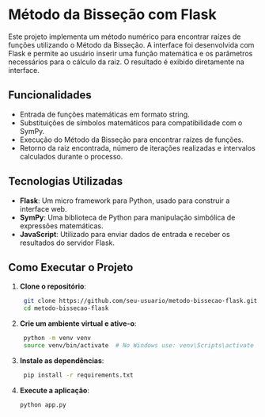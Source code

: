 # Método da Bisseção com Flask

Este projeto implementa um método numérico para encontrar raízes de funções utilizando o Método da Bisseção. A interface foi desenvolvida com Flask e permite ao usuário inserir uma função matemática e os parâmetros necessários para o cálculo da raiz. O resultado é exibido diretamente na interface.

## Funcionalidades

- Entrada de funções matemáticas em formato string.
- Substituições de símbolos matemáticos para compatibilidade com o SymPy.
- Execução do Método da Bisseção para encontrar raízes de funções.
- Retorno da raiz encontrada, número de iterações realizadas e intervalos calculados durante o processo.

## Tecnologias Utilizadas

- **Flask**: Um micro framework para Python, usado para construir a interface web.
- **SymPy**: Uma biblioteca de Python para manipulação simbólica de expressões matemáticas.
- **JavaScript**: Utilizado para enviar dados de entrada e receber os resultados do servidor Flask.

## Como Executar o Projeto

1. **Clone o repositório**:

   ```bash
    git clone https://github.com/seu-usuario/metodo-bissecao-flask.git
    cd metodo-bissecao-flask

2. **Crie um ambiente virtual e ative-o**:

   ```bash
    python -m venv venv
    source venv/bin/activate  # No Windows use: venv\Scripts\activate

3. **Instale as dependências**:

   ```bash
    pip install -r requirements.txt

4. **Execute a aplicação**:

   ```bash
   python app.py